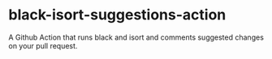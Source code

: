 # black-isort-suggestions-action
A Github Action that runs black and isort and comments suggested changes on your pull request.


